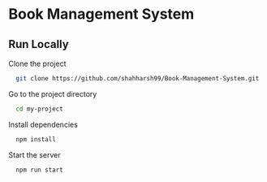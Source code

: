 # Book Management System

## Run Locally

Clone the project

```bash
  git clone https://github.com/shahharsh99/Book-Management-System.git
```

Go to the project directory

```bash
  cd my-project
```

Install dependencies

```bash
  npm install
```

Start the server

```bash
  npm run start
```
